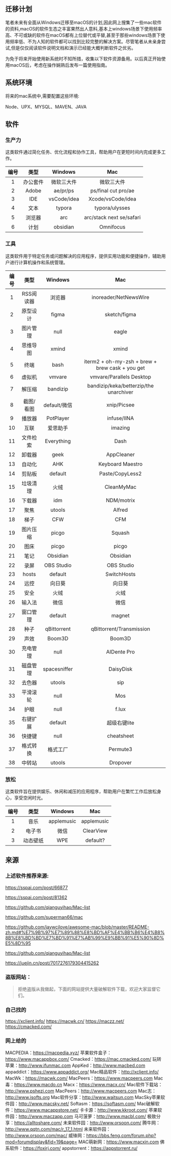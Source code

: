 ## 迁移计划

笔者未来有全面从Windows迁移至macOS的计划,因此网上搜集了一些mac软件的资料,macOS的软件生态之丰富果然出人意料,基本上windows场景下使用频率高、不可或缺的软件在macOS都有上位替代或平替,甚至于那些windows场景下使用频率低、不为人知的软件都可以找到比较完整的解决方案。尽管笔者从未亲身尝试,但是仅仅阅读软件说明文档和演示已经能大概判断软件之优劣。

为免于将来开始使用新系统时不知所措，收集以下软件资源备用。以后真正开始使用macOS后，考虑在操作娴熟后发布一篇使用指南。

## 系统环境

将来的mac系统中,需要配置这些环境:

Node、UPX、MYSQL、MAVEN、JAVA

## 软件

### 生产力

这类软件通过简化任务、优化流程和协作工具，帮助用户在更短时间内完成更多工作。

| **编号** | **类型** | **Windows** |         **Mac**          |
| :------: | :------: | :---------: | :----------------------: |
|    1     | 办公套件 | 微软三大件  |        微软三大件        |
|    2     |  Adobe   |  ae/pr/ps   |   ps/final cut pro/ae    |
|    3     |   IDE    | vsCode/idea |    Xcode/vsCode/idea     |
|    4     |   文本   |   typora    |      typora/ulysses      |
|    5     |  浏览器  |     arc     | arc/stack next se/safari |
|    6     |   计划   |  obsidian   |        Omnifocus         |

### 工具

这类软件用于特定任务或问题解决的应用程序，提供实用功能和便捷操作，辅助用户进行计算机操作和系统管理。

| **编号** | **类型** | **Windows**  |                     **Mac**                     |
| :----: | :----: | :----------: | :---------------------------------------------: |
|   1    | RSS阅读器 |     浏览器      |              inoreader/NetNewsWire              |
|   2    |  原型设计  |    figma     |                  sketch/figma                   |
|   3    |  图片管理  |     null     |                      eagle                      |
|   4    |  思维导图  |    xmind     |                      xmind                      |
|   5    |   终端   |     bash     | iterm2 + oh-my-zsh + brew + brew cask + you get |
|   6    |  虚拟机   |    vmvare    |            vmvare/Parallels Desktop             |
|   7    |  解压缩   |   bandizip   |     bandizip/keka/betterzip/the unarchiver      |
|   8    | 截图/看图  |  default/微信  |                   xnip/Picsee                   |
|   9    |  播放器   |  PotPlayer   |                   infuse/IINA                   |
|   10   |   互联   |     爱思助手     |                     imazing                     |
|   11   |  文件检索  |  Everything  |                      Dash                       |
|   12   |  卸载器   |     geek     |                   AppCleaner                    |
|   13   |  自动化   |     AHK      |                Keyboard Maestro                 |
|   14   |  剪贴板   |   default    |                 Paste/CopyLess2                 |
|   15   |  垃圾清理  |      火绒      |                   CleanMyMac                    |
|   16   |  下载器   |     idm      |                   NDM/motrix                    |
|   17   |   聚焦   |    utools    |                     Alfred                      |
|   18   |   梯子   |     CFW      |                       CFM                       |
|   19   |  图片压缩  |    picgo     |                     Squash                      |
|   20   |   图床   |    picgo     |                      picgo                      |
|   21   |   笔记   |   Obsidian   |                    Obsidian                     |
|   22   |   录屏   |  OBS Studio  |                   OBS Studio                    |
|   23   | hosts  |   default    |                   SwitchHosts                   |
|   24   |   远控   |     向日葵      |                       向日葵                       |
|   25   |   安全   |      火绒      |                       火绒                        |
|   26   |  输入法   |      微信      |                       微信                        |
|   27   |  窗口管理  |   default    |                     magnet                      |
|   28   |   种子   | qBittorrent  |            qBittorrent/Transmission             |
|   29   |   声效   |    Boom3D    |                     Boom3D                      |
|   30   |  充电管理  |     null     |                   AIDente Pro                   |
|   31   |  磁盘管理  | spacesniffer |                    DaisyDisk                    |
|   32   |  去色器   |    utools    |                       sip                       |
|   33   |  平滑滚轮  |     null     |                       Mos                       |
|   34   |   护眼   |     null     |                      f.lux                      |
|   35   |  右键扩展  |   default    |                    超级右键lite                     |
|   36   |  快捷键   |     null     |                   cheatsheet                    |
|   37   |  格式转换  |     格式工厂     |                    Permute3                     |
|   38   |  中转站   |    utools    |                    Dropover                     |

### 放松

这类软件旨在提供娱乐、休闲和减压的应用程序，帮助用户在繁忙工作后放松身心，享受空闲时光。

| **编号** | **类型** | **Windows** |  **Mac**   |
| :------: | :------: | :---------: | :--------: |
|    1     |   音乐   | applemusic  | applemusic |
|    2     |  电子书  |    微信     | ClearView  |
|    3     | 动态壁纸 |     WPE     |  default?  |

## 来源

### 上述软件推荐来源:

https://sspai.com/post/66877

https://sspai.com/post/81362

https://github.com/qianguyihao/Mac-list

https://github.com/superman66/mac

https://github.com/jaywcjlove/awesome-mac/blob/master/README-zh.md#%E7%9B%97%E7%89%88%E8%BD%AF%E4%BB%B6%E4%B8%8B%E8%BD%BD%E7%BD%91%E7%AB%99%E9%BB%91%E5%90%8D%E5%8D%95

https://github.com/qianguyihao/Mac-list

https://juejin.cn/post/7017276179304415262

### 盗版网站：

> 拒绝盗版从我做起，下面的网站提供大量破解软件下载，欢迎大家监督它们。

### 自己找的

https://xclient.info/
https://macwk.cn/
https://maczz.net/
https://cmacked.com/


### 网上给的

MACPEDIA：https://macpedia.xyz/
苹果软件盒子：https://www.macappbox.com/
Cmacked：https://mac.cmacked.com/
玩转苹果：http://www.ifunmac.com
AppKed：http://www.macbed.com
appaddict：https://www.appaddict.org/
Mac精品软件：http://xclient.info/
MacWk：https://macwk.com/
MacPeers：https://www.macpeers.com
Mac毒：https://www.macdo.cn
Macx：https://www.macx.cn/
Mac软件下载站：http://www.pshezi.com
MacPeers：http://www.macpeers.com
Mac志：http://www.isofts.org
Mac软件分享：http://www.waitsun.com
MacSky苹果软件园：http://www.macsky.net/
Softasm：https://softasm.com/
Mac破解软件：https://www.macappstore.net/
卡卡源：http://www.kkroot.com/
苹果软件园：http://www.maczapp.com
马可菠萝：http://www.macbl.com/
极致分享：https://alltoshare.com/
未来软件园：http://www.orsoon.com/
腾牛网：http://www.qqtn.com/mac/r_17_1.html
未来软件园：http://www.orsoon.com/mac/
威锋网：https://bbs.feng.com/forum.php?mod=forumdisplay&fid=19&page=
MAC萌新网：https://www.macxin.com
佛系软件：https://foxirj.com/
appstorrent：https://appstorrent.ru/



